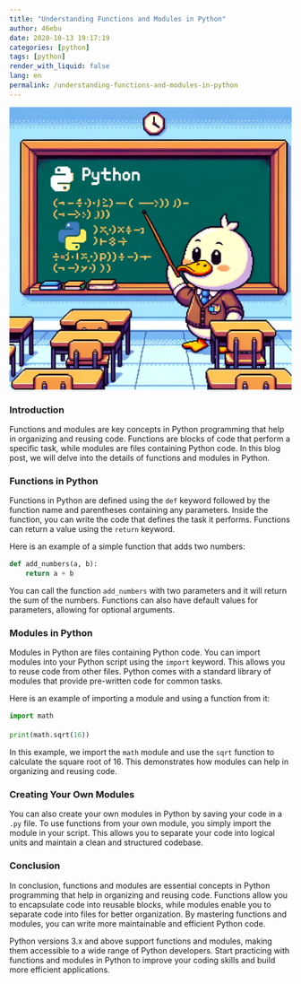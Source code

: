 ```yaml
---
title: "Understanding Functions and Modules in Python"
author: 46ebu
date: 2020-10-13 19:17:19 
categories: [python]
tags: [python]
render_with_liquid: false
lang: en
permalink: /understanding-functions-and-modules-in-python
---
```


![Intro](/assets/img/post/python.png)
### Introduction
Functions and modules are key concepts in Python programming that help in organizing and reusing code. Functions are blocks of code that perform a specific task, while modules are files containing Python code. In this blog post, we will delve into the details of functions and modules in Python.

### Functions in Python
Functions in Python are defined using the `def` keyword followed by the function name and parentheses containing any parameters. Inside the function, you can write the code that defines the task it performs. Functions can return a value using the `return` keyword. 

Here is an example of a simple function that adds two numbers:
```python
def add_numbers(a, b):
    return a + b
```

You can call the function `add_numbers` with two parameters and it will return the sum of the numbers. Functions can also have default values for parameters, allowing for optional arguments.

### Modules in Python
Modules in Python are files containing Python code. You can import modules into your Python script using the `import` keyword. This allows you to reuse code from other files. Python comes with a standard library of modules that provide pre-written code for common tasks.

Here is an example of importing a module and using a function from it:
```python
import math

print(math.sqrt(16))
```

In this example, we import the `math` module and use the `sqrt` function to calculate the square root of 16. This demonstrates how modules can help in organizing and reusing code.

### Creating Your Own Modules
You can also create your own modules in Python by saving your code in a `.py` file. To use functions from your own module, you simply import the module in your script. This allows you to separate your code into logical units and maintain a clean and structured codebase.

### Conclusion
In conclusion, functions and modules are essential concepts in Python programming that help in organizing and reusing code. Functions allow you to encapsulate code into reusable blocks, while modules enable you to separate code into files for better organization. By mastering functions and modules, you can write more maintainable and efficient Python code.

Python versions 3.x and above support functions and modules, making them accessible to a wide range of Python developers. Start practicing with functions and modules in Python to improve your coding skills and build more efficient applications.